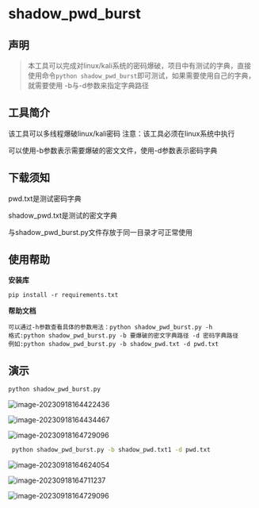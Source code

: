 # shadow_pwd_burst



## 声明

> 本工具可以完成对linux/kali系统的密码爆破，项目中有测试的字典，直接使用命令`python shadow_pwd_burst`即可测试，如果需要使用自己的字典，就需要使用 -b与-d参数来指定字典路径



## 工具简介

该工具可以多线程爆破linux/kali密码
注意：该工具必须在linux系统中执行

可以使用-b参数表示需要爆破的密文文件，使用-d参数表示密码字典



## 下载须知

pwd.txt是测试密码字典

shadow_pwd.txt是测试的密文字典

与shadow_pwd_burst.py文件存放于同一目录才可正常使用





## 使用帮助

**安装库**

```
pip install -r requirements.txt
```



**帮助文档**

```
可以通过-h参数查看具体的参数用法：python shadow_pwd_burst.py -h
格式:python shadow_pwd_burst.py -b 要爆破的密文字典路径 -d 密码字典路径
例如:python shadow_pwd_burst.py -b shadow_pwd.txt -d pwd.txt 
```





## 演示

```cmd
python shadow_pwd_burst.py
```



![image-20230918164422436](https://gitee.com/yuan_boss/yuanboss-pic-bed/raw/master/img2/image-20230918164422436.png)



![image-20230918164434467](https://gitee.com/yuan_boss/yuanboss-pic-bed/raw/master/img2/image-20230918164434467.png)

![image-20230918164729096](https://gitee.com/yuan_boss/yuanboss-pic-bed/raw/master/img2/image-20230918164729096.png)





```cmd
 python shadow_pwd_burst.py -b shadow_pwd.txt1 -d pwd.txt
```

![image-20230918164624054](https://gitee.com/yuan_boss/yuanboss-pic-bed/raw/master/img2/image-20230918164624054.png)



![image-20230918164711237](https://gitee.com/yuan_boss/yuanboss-pic-bed/raw/master/img2/image-20230918164711237.png)





![image-20230918164729096](https://gitee.com/yuan_boss/yuanboss-pic-bed/raw/master/img2/image-20230918164729096.png)